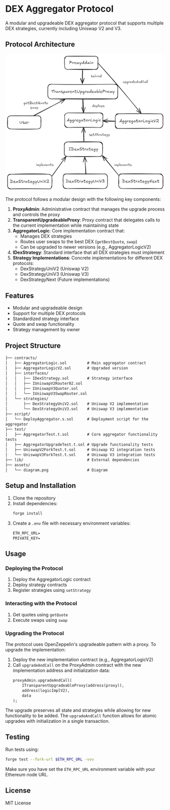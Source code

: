 # DEX Aggregator Protocol

A modular and upgradeable DEX aggregator protocol that supports multiple DEX strategies, currently including Uniswap V2 and V3.

## Protocol Architecture

![Protocol Architecture Diagram](assets/diagram.png)

The protocol follows a modular design with the following key components:

1. **ProxyAdmin**: Administrative contract that manages the upgrade process and controls the proxy
2. **TransparentUpgradeableProxy**: Proxy contract that delegates calls to the current implementation while maintaining state
3. **AggregatorLogic**: Core implementation contract that:
   - Manages DEX strategies
   - Routes user swaps to the best DEX (`getBestQuote`, `swap`)
   - Can be upgraded to newer versions (e.g., AggregatorLogicV2)
4. **IDexStrategy**: Standard interface that all DEX strategies must implement
5. **Strategy Implementations**: Concrete implementations for different DEX protocols:
   - DexStrategyUniV2 (Uniswap V2)
   - DexStrategyUniV3 (Uniswap V3)
   - DexStrategyNext (Future implementations)

## Features

- Modular and upgradeable design
- Support for multiple DEX protocols
- Standardized strategy interface
- Quote and swap functionality
- Strategy management by owner

## Project Structure

```
├── contracts/
│   ├── AggregatorLogic.sol         # Main aggregator contract
│   ├── AggregatorLogicV2.sol       # Upgraded version
│   ├── interfaces/
│   │   ├── IDexStrategy.sol        # Strategy interface
│   │   ├── IUniswapV2Router02.sol
│   │   ├── IUniswapV3Quoter.sol
│   │   └── IUniswapV3SwapRouter.sol
│   └── strategies/
│       ├── DexStrategyUniV2.sol    # Uniswap V2 implementation
│       └── DexStrategyUniV3.sol    # Uniswap V3 implementation
├── script/
│   └── DeployAggregator.s.sol      # Deployment script for the aggregator
├── test/
│   ├── AggregatorTest.t.sol        # Core aggregator functionality tests
│   ├── AggregatorUpgradeTest.t.sol # Upgrade functionality tests
│   ├── UniswapV2ForkTest.t.sol     # Uniswap V2 integration tests
│   └── UniswapV3ForkTest.t.sol     # Uniswap V3 integration tests
├── lib/                            # External dependencies
├── assets/
│   └── diagram.png                 # Diagram
```

## Setup and Installation

1. Clone the repository
2. Install dependencies:
   ```bash
   forge install
   ```
3. Create a `.env` file with necessary environment variables:
   ```
   ETH_RPC_URL=
   PRIVATE_KEY=
   ```

## Usage

### Deploying the Protocol

1. Deploy the AggregatorLogic contract
2. Deploy strategy contracts
3. Register strategies using `setStrategy`

### Interacting with the Protocol

1. Get quotes using `getQuote`
2. Execute swaps using `swap`

### Upgrading the Protocol

The protocol uses OpenZeppelin's upgradeable pattern with a proxy. To upgrade the implementation:

1. Deploy the new implementation contract (e.g., AggregatorLogicV2)
2. Call `upgradeAndCall` on the ProxyAdmin contract with the new implementation address and initialization data:
   ```solidity
   proxyAdmin.upgradeAndCall(
       ITransparentUpgradeableProxy(address(proxy)),
       address(logicImplV2),
       data
   );
   ```

The upgrade preserves all state and strategies while allowing for new functionality to be added. The `upgradeAndCall` function allows for atomic upgrades with initialization in a single transaction.

## Testing

Run tests using:
```bash
forge test --fork-url $ETH_RPC_URL -vvv
```

Make sure you have set the `ETH_RPC_URL` environment variable with your Ethereum node URL.

## License

MIT License 